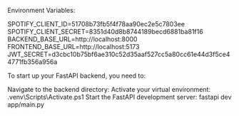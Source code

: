 Environment Variables:

SPOTIFY_CLIENT_ID=51708b73fb5f4f78aa90ec2e5c7803ee
SPOTIFY_CLIENT_SECRET=8351d40d8b8744189becd6881ba81f16
BACKEND_BASE_URL=http://localhost:8000
FRONTEND_BASE_URL=http://localhost:5173
JWT_SECRET=d3cbc10b75bf6ae310c52d35aaf527cc5a80cc61e44d3f5ce44771fb356a956a


To start up your FastAPI backend, you need to:

Navigate to the backend directory:
Activate your virtual environment:
.venv\Scripts\Activate.ps1
Start the FastAPI development server:
fastapi dev app/main.py
